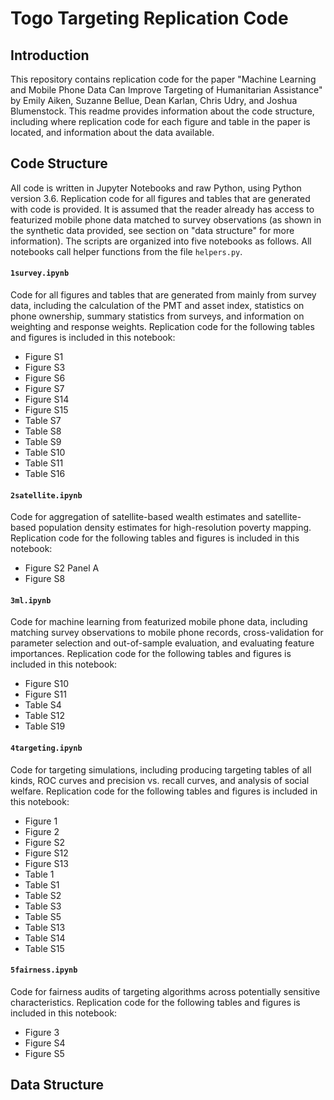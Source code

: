 # Togo Targeting Replication Code

## Introduction
This repository contains replication code for the paper "Machine Learning and Mobile Phone Data Can Improve Targeting of Humanitarian Assistance" by Emily Aiken, Suzanne Bellue, Dean Karlan, Chris Udry, and Joshua Blumenstock. This readme provides information about the code structure, including where replication code for each figure and table in the paper is located, and information about the data available.

## Code Structure
All code is written in Jupyter Notebooks and raw Python, using Python version 3.6. Replication code for all figures and tables that are generated with code is provided. It is assumed that the reader already has access to featurized mobile phone data matched to survey observations (as shown in the synthetic data provided, see section on "data structure" for more information). The scripts are organized into five notebooks as follows. All notebooks call helper functions from the file `helpers.py`.

#### `1survey.ipynb`
Code for all figures and tables that are generated from mainly from survey data, including the calculation of the PMT and asset index, statistics on phone ownership, summary statistics from surveys, and information on weighting and response weights. Replication code for the following tables and figures is included in this notebook:
- Figure S1
- Figure S3
- Figure S6
- Figure S7
- Figure S14
- Figure S15
- Table S7
- Table S8
- Table S9
- Table S10
- Table S11
- Table S16

#### `2satellite.ipynb`
Code for aggregation of satellite-based wealth estimates and satellite-based population density estimates for high-resolution poverty mapping. Replication code for the following tables and figures is included in this notebook:
- Figure S2 Panel A
- Figure S8

#### `3ml.ipynb`
Code for machine learning from featurized mobile phone data, including matching survey observations to mobile phone records, cross-validation for parameter selection and out-of-sample evaluation, and evaluating feature importances. Replication code for the following tables and figures is included in this notebook:
- Figure S10
- Figure S11
- Table S4
- Table S12
- Table S19

#### `4targeting.ipynb` 
Code for targeting simulations, including producing targeting tables of all kinds, ROC curves and precision vs. recall curves, and analysis of social welfare. Replication code for the following tables and figures is included in this notebook:
- Figure 1
- Figure 2
- Figure S2
- Figure S12
- Figure S13
- Table 1
- Table S1
- Table S2
- Table S3
- Table S5
- Table S13
- Table S14
- Table S15

#### `5fairness.ipynb`
Code for fairness audits of targeting algorithms across potentially sensitive characteristics. Replication code for the following tables and figures is included in this notebook:
- Figure 3
- Figure S4
- Figure S5

## Data Structure
